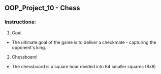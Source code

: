 ## OOP_Project_10 - Chess
### Instructions:
1. Goal  
* The ultimate goal of the game is to deliver a checkmate - capturing the opponent's king.  
2. Chessboard   
* The chessboard is a square boar divided into 64 smaller squares (8x8)
